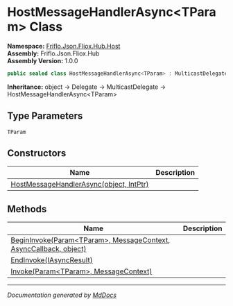 ﻿<!--  
  <auto-generated>   
    The contents of this file were generated by a tool.  
    Changes to this file may be list if the file is regenerated  
  </auto-generated>   
-->

# HostMessageHandlerAsync\<TParam\> Class

**Namespace:** [Friflo.Json.Fliox.Hub.Host](../index.md)  
**Assembly:** Friflo.Json.Fliox.Hub  
**Assembly Version:** 1.0.0

```csharp
public sealed class HostMessageHandlerAsync<TParam> : MulticastDelegate
```

**Inheritance:** object → Delegate → MulticastDelegate → HostMessageHandlerAsync\<TParam\>

## Type Parameters

`TParam`

## Constructors

| Name                                                             | Description |
| ---------------------------------------------------------------- | ----------- |
| [HostMessageHandlerAsync(object, IntPtr)](constructors/index.md) |             |

## Methods

| Name                                                                                          | Description |
| --------------------------------------------------------------------------------------------- | ----------- |
| [BeginInvoke(Param\<TParam\>, MessageContext, AsyncCallback, object)](methods/BeginInvoke.md) |             |
| [EndInvoke(IAsyncResult)](methods/EndInvoke.md)                                               |             |
| [Invoke(Param\<TParam\>, MessageContext)](methods/Invoke.md)                                  |             |

___

*Documentation generated by [MdDocs](https://github.com/ap0llo/mddocs)*
